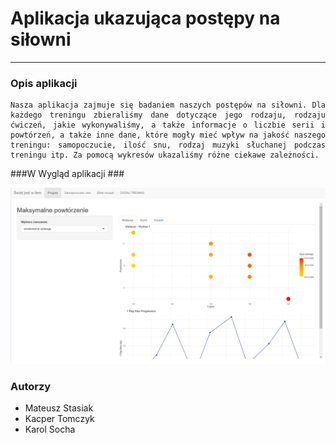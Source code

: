 # Aplikacja ukazująca postępy na siłowni #

***

### Opis aplikacji ###

<div style="text-align: justify">

    Nasza aplikacja zajmuje się badaniem naszych postępów na siłowni. Dla każdego treningu zbieraliśmy dane dotyczące jego rodzaju, rodzaju ćwiczeń, jakie wykonywaliśmy, a także informacje o liczbie serii i powtórzeń, a także inne dane, które mogły mieć wpływ na jakość naszego treningu: samopoczucie, ilość snu, rodzaj muzyki słuchanej podczas treningu itp. Za pomocą wykresów ukazaliśmy różne ciekawe zależności.

</div>

###W Wygląd aplikacji ###

![alt text](image.png)

### Autorzy ###

* Mateusz Stasiak
* Kacper Tomczyk
* Karol Socha